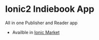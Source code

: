 # Ionic2 Indiebook App
All in one Publisher and Reader app

* Availble in [Ionic Market](https://market.ionic.io/starters/ionic2-indiebook-starter)
